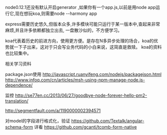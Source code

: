


node0.12.1还没有默认开启generator ,如果你有一个app.js,以前是用node app运行它,现在想玩koa,则需要node --harmony app

express需要历史悠久,但版本众多,许多模块可能只运行于某一版本中,查起来非常麻烦,并且许多依赖都独立出去, 一盘散沙似的，不方便学习。

koa代表着历史的前进方向，使用更方便。是存在N多异步处理的场合，koa的优势就一下子出来，这对于只会写业务代码的小白来说，这简直是救赎。
koa的资料也比较集中。

相关学习资料

package.json使用
http://javascript.ruanyifeng.com/nodejs/packagejson.html
http://www.infoq.com/cn/articles/msh-using-npm-manage-node.js-dependence/

监控
http://se77en.cc/2013/06/27/goodbye-node-forever-hello-pm2-translation/

http://segmentfault.com/a/1190000002394571

对model的字段进行格式化，验证
https://github.com/Textalk/angular-schema-form
详看 https://github.com/gcanti/tcomb-form-native


